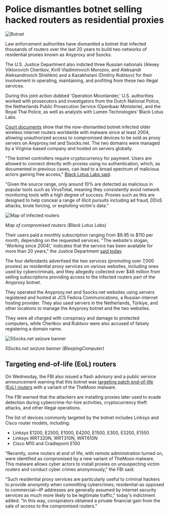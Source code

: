# Police dismantles botnet selling hacked routers as residential proxies

![Botnet](https://www.bleepstatic.com/content/hl-images/2023/11/01/botnet-kill-switch.jpg)

Law enforcement authorities have dismantled a botnet that infected thousands of routers over the last 20 years to build two networks of residential proxies known as Anyproxy and 5socks.

The U.S. Justice Department also indicted three Russian nationals (Alexey Viktorovich Chertkov, Kirill Vladimirovich Morozov, and Aleksandr Aleksandrovich Shishkin) and a Kazakhstani (Dmitriy Rubtsov) for their involvement in operating, maintaining, and profiting from these two illegal services.

During this joint action dubbed 'Operation Moonlander,' U.S. authorities worked with prosecutors and investigators from the Dutch National Police, the Netherlands Public Prosecution Service (Openbaar Ministerie), and the Royal Thai Police, as well as analysts with Lumen Technologies' Black Lotus Labs.

[Court documents](http://legacy.www.documentcloud.org/documents/25935130-anyproxy-and-5socks-indictment/) show that the now-dismantled botnet infected older wireless internet routers worldwide with malware since at least 2004, allowing unauthorized access to compromised devices to be sold as proxy servers on Anyproxy.net and 5socks.net. The two domains were managed by a Virginia-based company and hosted on servers globally.

"The botnet controllers require cryptocurrency for payment. Users are allowed to connect directly with proxies using no authentication, which, as documented in previous cases, can lead to a broad spectrum of malicious actors gaining free access," [Black Lotus Labs said](http://blog.lumen.com/black-lotus-labs-helps-demolish-major-criminal-proxy-network/).

"Given the source range, only around 10% are detected as malicious in popular tools such as VirusTotal, meaning they consistently avoid network monitoring tools with a high degree of success. Proxies such as this are designed to help conceal a range of illicit pursuits including ad fraud, DDoS attacks, brute forcing, or exploiting victim's data."

![Map of infected routers](https://www.bleepstatic.com/images/news/u/1109292/2025/Location_of_infected_routers.jpg)

_Map of compromised routers (Black Lotus Labs)_

Their users paid a monthly subscription ranging from $9.95 to $110 per month, depending on the requested services. "The website's slogan, 'Working since 2004!,' indicates that the service has been available for more than 20 years," the Justice Department [said today](https://www.justice.gov/usao-ndok/pr/botnet-dismantled-international-operation-russian-and-kazakhstani-administrators).

The four defendants advertised the two services (promoting over 7,000 proxies) as residential proxy services on various websites, including ones used by cybercriminals, and they allegedly collected over $46 million from selling subscriptions providing access to the infected routers part of the Anyproxy botnet.

They operated the Anyproxy.net and 5socks.net websites using servers registered and hosted at JCS Fedora Communications, a Russian internet hosting provider. They also used servers in the Netherlands, Türkiye, and other locations to manage the Anyproxy botnet and the two websites.

They were all charged with conspiracy and damage to protected computers, while Chertkov and Rubtsov were also accused of falsely registering a domain name.

![5Socks.net seizure banner](https://www.bleepstatic.com/images/news/u/1109292/2025/5Socks_seizure_banner.jpg)

_5Socks.net seizure banner (BleepingComputer)_

## Targeting end-of-life (EoL) routers

On Wednesday, the FBI also issued a flash advisory and a public service announcement warning that this botnet was [targeting patch end-of-life (EoL) routers](https://www.bleepingcomputer.com/news/security/fbi-end-of-life-routers-hacked-for-cybercrime-proxy-networks/) with a variant of the TheMoon malware.

The FBI warned that the attackers are installing proxies later used to evade detection during cybercrime-for-hire activities, cryptocurrency theft attacks, and other illegal operations.

The list of devices commonly targeted by the botnet includes Linksys and Cisco router models, including:

* Linksys E1200, E2500, E1000, E4200, E1500, E300, E3200, E1550
* Linksys WRT320N, WRT310N, WRT610N
* Cisco M10 and Cradlepoint E100

"Recently, some routers at end of life, with remote administration turned on, were identified as compromised by a new variant of TheMoon malware. This malware allows cyber actors to install proxies on unsuspecting victim routers and conduct cyber crimes anonymously," the FBI said.

"Such residential proxy services are particularly useful to criminal hackers to provide anonymity when committing cybercrimes; residential-as opposed to commercial—IP addresses are generally assumed by internet security services as much more likely to be legitimate traffic," today's indictment added. "In this way, conspirators obtained a private financial gain from the sale of access to the compromised routers."